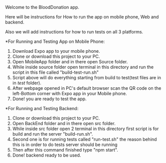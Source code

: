 Welcome to the BloodDonation app.

Here will be instructions for How to run the app on mobile phone, Web and backend.

Also we will add instructions for how to run tests on all 3 platforms.

*For Running and Testing App on Mobile Phone:

1) Download Expo app to your mobile phone.
2) Clone or download this project to your PC.
3) Open MobileApp folder and in there open Source folder.
4) While inside source folder open terminal in this directory and run the script in this file called "build-test-run.sh"
5) Script above will do everything starting from build to test(test files are in in _test_ folder).
6) After webpage opened in PC's default browser scan the QR code on the left-Bottom corner with Expo app in your Mobile        phone.
7) Done! you are ready to test the app.
  
*For Running and Testing Backend:

1) Clone or download this project to your PC.
2) Open BackEnd folder and in there open src folder.
3) While inside src folder open 2 terminal in this directory first script is for build and run the server "build-run.sh".
4) Second one is for running tests called "run-test.sh" the reason behind this is in order to do tests server should be        running
5) Then after this command finished type "npm start".
6) Done! backend ready to be used.







